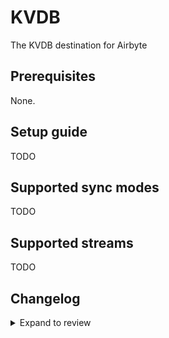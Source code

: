 # KVDB

The KVDB destination for Airbyte

## Prerequisites

None.

## Setup guide

TODO

## Supported sync modes

TODO

## Supported streams

TODO

## Changelog

<details>
  <summary>Expand to review</summary>

| Version | Date       | Pull Request                                              | Subject                                                                    |
|:--------| :--------- | :-------------------------------------------------------- | :------------------------------------------------------------------------- |
| 0.1.12 | 2024-08-24 | [43745](https://github.com/airbytehq/airbyte/pull/43745) | Update dependencies |
| 0.1.11 | 2024-08-22 | [44530](https://github.com/airbytehq/airbyte/pull/44530) | Update test dependencies |
| 0.1.10 | 2024-07-09 | [41285](https://github.com/airbytehq/airbyte/pull/41285) | Update dependencies |
| 0.1.9 | 2024-07-06 | [40796](https://github.com/airbytehq/airbyte/pull/40796) | Update dependencies |
| 0.1.8 | 2024-06-25 | [40409](https://github.com/airbytehq/airbyte/pull/40409) | Update dependencies |
| 0.1.7 | 2024-06-22 | [40016](https://github.com/airbytehq/airbyte/pull/40016) | Update dependencies |
| 0.1.6 | 2024-06-06 | [39236](https://github.com/airbytehq/airbyte/pull/39236) | [autopull] Upgrade base image to v1.2.2 |
| 0.1.5 | 2024-06-03 | [38894](https://github.com/airbytehq/airbyte/pull/38894) | Replace AirbyteLogger with logging.Logger |
| 0.1.4   | 2024-03-05 | [#35838](https://github.com/airbytehq/airbyte/pull/35838) | Un-archive connector                                                       |
| 0.1.3   | 2024-02-19 | [xxx](https://github.com/airbytehq/airbyte/pull/xxx)      | bump connector version to publish, convert to base docker image and poetry |
| 0.1.2   | 2024-02-19 | [35422](https://github.com/airbytehq/airbyte/pull/35422)  | bump connector version to publish                                          |
| 0.1.1   | 2024-02-16 | [35370](https://github.com/airbytehq/airbyte/pull/35370)  | bump connector version to publish                                          |
| 0.1.0   | 2021-07-19 | [4786](https://github.com/airbytehq/airbyte/pull/4786)    | Python Demo Destination: KVDB                                              |

</details>
